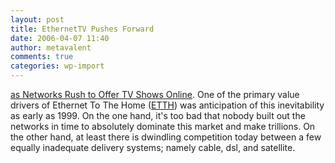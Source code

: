 ```yaml
---
layout: post
title: EthernetTV Pushes Forward
date: 2006-04-07 11:40
author: metavalent
comments: true
categories: wp-import
---
```

<a href="http://news.yahoo.com/s/ap/20060407/ap_on_hi_te/tv_online">as Networks Rush to Offer TV Shows Online</a>.  One of the primary value drivers of Ethernet To The Home (<a href="http://en.wikipedia.org/wiki/ETTH">ETTH</a>) was anticipation of this inevitability as early as 1999.  On the one hand, it's too bad that nobody built out the networks in time to absolutely dominate this market and make trillions.  On the other hand, at least there is dwindling competition today between a few equally inadequate delivery systems; namely cable, dsl, and satellite.

